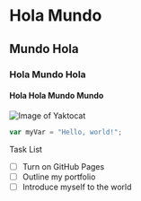 # Hola Mundo
## Mundo Hola
### Hola Mundo Hola
#### Hola Hola Mundo Mundo

![Image of Yaktocat](https://octodex.github.com/images/yaktocat.png)


``` javascript
var myVar = "Hello, world!";
```

Task List 

- [ ] Turn on GitHub Pages
- [ ] Outline my portfolio
- [ ] Introduce myself to the world
